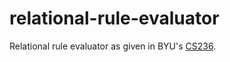 # relational-rule-evaluator

Relational rule evaluator as given in BYU's [CS236](https://cswiki.cs.byu.edu/cs-236/optimizing-rule-evaluation). 

